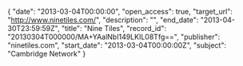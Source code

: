 {
  "date": "2013-03-04T00:00:00", 
  "open_access": true, 
  "target_url": "http://www.ninetiles.com/", 
  "description": "", 
  "end_date": "2013-04-30T23:59:59Z", 
  "title": "Nine Tiles", 
  "record_id": "20130304T000000/MA+YAalNbI149LKIL08Tfg==", 
  "publisher": "ninetiles.com", 
  "start_date": "2013-03-04T00:00:00Z", 
  "subject": "Cambridge Network"
}

